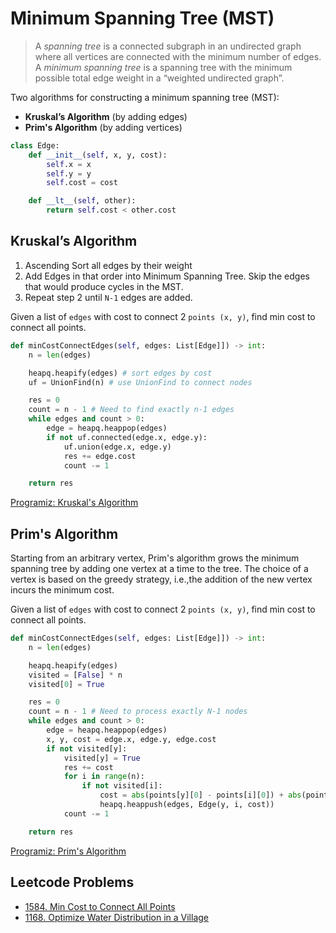 # Minimum Spanning Tree (MST)

> A _spanning tree_ is a connected subgraph in an undirected graph where all vertices are connected with the minimum number of edges. A _minimum spanning tree_ is a spanning tree with the minimum possible total edge weight in a “weighted undirected graph”.

Two algorithms for constructing a minimum spanning tree (MST):
- **Kruskal’s Algorithm** (by adding edges)
- **Prim's Algorithm** (by adding vertices)

```py
class Edge:
    def __init__(self, x, y, cost):
        self.x = x
        self.y = y
        self.cost = cost

    def __lt__(self, other):
        return self.cost < other.cost
```

## Kruskal’s Algorithm

1. Ascending Sort all edges by their weight
2. Add Edges in that order into Minimum Spanning Tree. Skip the edges that would produce cycles in the MST.
3. Repeat step 2 until `N-1` edges are added.

Given a list of `edges` with cost to connect 2 `points (x, y)`, find min cost to connect all points.
```py
def minCostConnectEdges(self, edges: List[Edge]]) -> int:
    n = len(edges)

    heapq.heapify(edges) # sort edges by cost
    uf = UnionFind(n) # use UnionFind to connect nodes

    res = 0
    count = n - 1 # Need to find exactly n-1 edges
    while edges and count > 0:
        edge = heapq.heappop(edges)
        if not uf.connected(edge.x, edge.y):
            uf.union(edge.x, edge.y)
            res += edge.cost
            count -= 1

    return res
```

[Programiz: Kruskal's Algorithm](https://www.programiz.com/dsa/kruskal-algorithm)

## Prim's Algorithm

Starting from an arbitrary vertex, Prim's algorithm grows the minimum spanning tree by adding one vertex at a time to the tree. The choice of a vertex is based on the greedy strategy, i.e.,the addition of the new vertex incurs the minimum cost.

Given a list of `edges` with cost to connect 2 `points (x, y)`, find min cost to connect all points.
```py
def minCostConnectEdges(self, edges: List[Edge]]) -> int:
    n = len(edges)

    heapq.heapify(edges)
    visited = [False] * n
    visited[0] = True

    res = 0
    count = n - 1 # Need to process exactly N-1 nodes
    while edges and count > 0:
        edge = heapq.heappop(edges)
        x, y, cost = edge.x, edge.y, edge.cost
        if not visited[y]:
            visited[y] = True
            res += cost
            for i in range(n):
                if not visited[i]:
                    cost = abs(points[y][0] - points[i][0]) + abs(points[y][1] - points[i][1])
                    heapq.heappush(edges, Edge(y, i, cost))
            count -= 1

    return res
```

[Programiz: Prim's Algorithm](https://www.programiz.com/dsa/prim-algorithm)

## Leetcode Problems

- [1584. Min Cost to Connect All Points](https://leetcode.com/problems/min-cost-to-connect-all-points/)
- [1168. Optimize Water Distribution in a Village](https://leetcode.com/problems/optimize-water-distribution-in-a-village/)